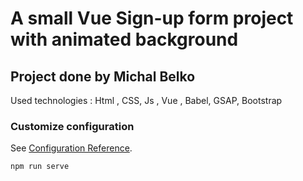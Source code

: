 # A small Vue Sign-up form project with animated background

## Project done by Michal Belko 

Used technologies : Html , CSS, Js , Vue , Babel, GSAP, Bootstrap

### Customize configuration

See [Configuration Reference](https://cli.vuejs.org/config/).

```
npm run serve 
```
